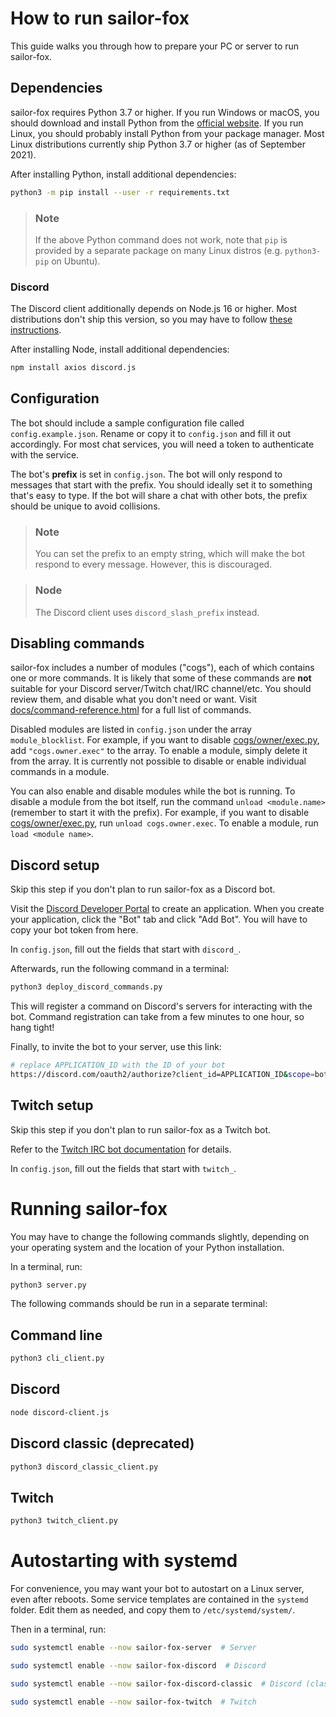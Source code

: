 # How to run sailor-fox

This guide walks you through how to prepare your PC or server to run sailor-fox.

## Dependencies

sailor-fox requires Python 3.7 or higher.
If you run Windows or macOS, you should download and install Python from the
[official website](http://python.org/).
If you run Linux, you should probably install Python from your package manager.
Most Linux distributions currently ship Python 3.7 or higher (as of September 2021).

After installing Python, install additional dependencies:

```bash
python3 -m pip install --user -r requirements.txt
```
> ### Note
> If the above Python command does not work, note that `pip` is provided by a separate package
on many Linux distros (e.g. `python3-pip` on Ubuntu).

### Discord

The Discord client additionally depends on Node.js 16 or higher.
Most distributions don't ship this version, so you may have to follow
[these instructions](https://nodejs.org/en/download/package-manager/).

After installing Node, install additional dependencies:

```bash
npm install axios discord.js
```

## Configuration

The bot should include a sample configuration file called `config.example.json`.
Rename or copy it to `config.json` and fill it out accordingly.
For most chat services, you will need a token to authenticate with the service.

The bot's **prefix** is set in `config.json`.
The bot will only respond to messages that start with the prefix.
You should ideally set it to something that's easy to type.
If the bot will share a chat with other bots, the prefix should be unique to avoid collisions.

> ### Note
> You can set the prefix to an empty string, which will make the bot respond to every message.
However, this is discouraged.

> ### Node
> The Discord client uses `discord_slash_prefix` instead.

## Disabling commands

sailor-fox includes a number of modules ("cogs"), each of which contains one or more commands.
It is likely that some of these commands are **not** suitable for your
Discord server/Twitch chat/IRC channel/etc.
You should review them, and disable what you don't need or want.
Visit [docs/command-reference.html](docs/command-reference.html) for a full list of commands.

Disabled modules are listed in `config.json` under the array `module_blocklist`.
For example, if you want to disable [cogs/owner/exec.py](cogs/owner/exec.py), add
`"cogs.owner.exec"` to the array.
To enable a module, simply delete it from the array.
It is currently not possible to disable or enable individual commands in a module.

You can also enable and disable modules while the bot is running.
To disable a module from the bot itself, run the command `unload <module.name>`
(remember to start it with the prefix).
For example, if you want to disable [cogs/owner/exec.py](cogs/owner/exec.py), run
`unload cogs.owner.exec`.
To enable a module, run `load <module name>`.

## Discord setup

Skip this step if you don't plan to run sailor-fox as a Discord bot.

Visit the [Discord Developer Portal](https://discord.com/developers/applications)
to create an application.
When you create your application, click the "Bot" tab and click "Add Bot".
You will have to copy your bot token from here.

In `config.json`, fill out the fields that start with `discord_`.

Afterwards, run the following command in a terminal:

```bash
python3 deploy_discord_commands.py
```

This will register a command on Discord's servers for interacting with the bot.
Command registration can take from a few minutes to one hour, so hang tight!

Finally, to invite the bot to your server, use this link:

```bash
# replace APPLICATION_ID with the ID of your bot
https://discord.com/oauth2/authorize?client_id=APPLICATION_ID&scope=bot%20applications.commands
```

## Twitch setup

Skip this step if you don't plan to run sailor-fox as a Twitch bot.

Refer to the [Twitch IRC bot documentation](https://dev.twitch.tv/docs/irc) for details.

In `config.json`, fill out the fields that start with `twitch_`.

# Running sailor-fox

You may have to change the following commands slightly, depending on your operating system and the
location of your Python installation.

In a terminal, run:

```bash
python3 server.py
```

The following commands should be run in a separate terminal:

## Command line

```bash
python3 cli_client.py
```

## Discord

```bash
node discord-client.js
```

## Discord classic (deprecated)

```bash
python3 discord_classic_client.py
```

## Twitch

```bash
python3 twitch_client.py
```

# Autostarting with systemd

For convenience, you may want your bot to autostart on a Linux server, even after reboots.
Some service templates are contained in the `systemd` folder.
Edit them as needed, and copy them to `/etc/systemd/system/`.

Then in a terminal, run:

```bash
sudo systemctl enable --now sailor-fox-server  # Server

sudo systemctl enable --now sailor-fox-discord  # Discord

sudo systemctl enable --now sailor-fox-discord-classic  # Discord (classic)

sudo systemctl enable --now sailor-fox-twitch  # Twitch
```
